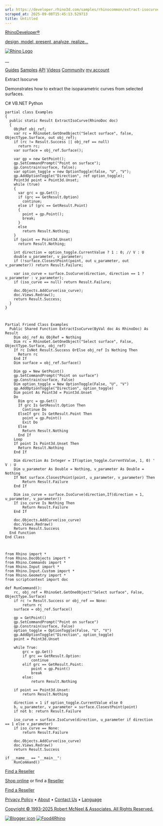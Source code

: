 ```yaml
---
url: https://developer.rhino3d.com/samples/rhinocommon/extract-isocurve/
scraped_at: 2025-09-08T15:45:13.529713
title: Untitled
---
```


[RhinoDeveloper®](/)

[design, model, present, analyze, realize...](/)

[![Rhino Logo](https://developer.rhino3d.com/images/rhinodevlogo.png)](/)

__

[Guides](https://developer.rhino3d.com/guides)
[Samples](https://developer.rhino3d.com/samples)
[API](https://developer.rhino3d.com/api)
[Videos](https://developer.rhino3d.com/videos)
[Community](https://discourse.mcneel.com/c/rhino-developer) [my account
](https://www.rhino3d.com/my-account/ "Manage your account, licenses, and
teams")

Extract Isocurve

Demonstrates how to extract the isoparametric curves from selected surfaces.

C# VB.NET Python

    
    
    partial class Examples
    {
      public static Result ExtractIsoCurve(RhinoDoc doc)
      {
        ObjRef obj_ref;
        var rc = RhinoGet.GetOneObject("Select surface", false, ObjectType.Surface, out obj_ref);
        if (rc != Result.Success || obj_ref == null)
          return rc;
        var surface = obj_ref.Surface();
    
        var gp = new GetPoint();
        gp.SetCommandPrompt("Point on surface");
        gp.Constrain(surface, false);
        var option_toggle = new OptionToggle(false, "U", "V");
        gp.AddOptionToggle("Direction", ref option_toggle);
        Point3d point = Point3d.Unset;
        while (true)
        {
          var grc = gp.Get();
          if (grc == GetResult.Option)
            continue;
          else if (grc == GetResult.Point)
          {
            point = gp.Point();
            break;
          }
          else
            return Result.Nothing;
        }
        if (point == Point3d.Unset)
          return Result.Nothing;
    
        int direction = option_toggle.CurrentValue ? 1 : 0; // V : U
        double u_parameter, v_parameter;
        if (!surface.ClosestPoint(point, out u_parameter, out v_parameter)) return Result.Failure;
    
        var iso_curve = surface.IsoCurve(direction, direction == 1 ? u_parameter : v_parameter);
        if (iso_curve == null) return Result.Failure;
    
        doc.Objects.AddCurve(iso_curve);
        doc.Views.Redraw();
        return Result.Success;
      }
    }
    
    
    
    Partial Friend Class Examples
      Public Shared Function ExtractIsoCurve(ByVal doc As RhinoDoc) As Result
    	Dim obj_ref As ObjRef = Nothing
    	Dim rc = RhinoGet.GetOneObject("Select surface", False, ObjectType.Surface, obj_ref)
    	If rc IsNot Result.Success OrElse obj_ref Is Nothing Then
    	  Return rc
    	End If
    	Dim surface = obj_ref.Surface()
    
    	Dim gp = New GetPoint()
    	gp.SetCommandPrompt("Point on surface")
    	gp.Constrain(surface, False)
    	Dim option_toggle = New OptionToggle(False, "U", "V")
    	gp.AddOptionToggle("Direction", option_toggle)
    	Dim point As Point3d = Point3d.Unset
    	Do
    	  Dim grc = gp.Get()
    	  If grc Is GetResult.Option Then
    		Continue Do
    	  ElseIf grc Is GetResult.Point Then
    		point = gp.Point()
    		Exit Do
    	  Else
    		Return Result.Nothing
    	  End If
    	Loop
    	If point Is Point3d.Unset Then
    	  Return Result.Nothing
    	End If
    
    	Dim direction As Integer = If(option_toggle.CurrentValue, 1, 0) ' V : U
    	Dim u_parameter As Double = Nothing, v_parameter As Double = Nothing
    	If Not surface.ClosestPoint(point, u_parameter, v_parameter) Then
    		Return Result.Failure
    	End If
    
    	Dim iso_curve = surface.IsoCurve(direction,If(direction = 1, u_parameter, v_parameter))
    	If iso_curve Is Nothing Then
    		Return Result.Failure
    	End If
    
    	doc.Objects.AddCurve(iso_curve)
    	doc.Views.Redraw()
    	Return Result.Success
      End Function
    End Class
    
    
    
    from Rhino import *
    from Rhino.DocObjects import *
    from Rhino.Commands import *
    from Rhino.Input import *
    from Rhino.Input.Custom import *
    from Rhino.Geometry import *
    from scriptcontext import doc
    
    def RunCommand():
        rc, obj_ref = RhinoGet.GetOneObject("Select surface", False, ObjectType.Surface)
        if rc != Result.Success or obj_ref == None:
            return rc
        surface = obj_ref.Surface()
    
        gp = GetPoint()
        gp.SetCommandPrompt("Point on surface")
        gp.Constrain(surface, False)
        option_toggle = OptionToggle(False, "U", "V")
        gp.AddOptionToggle("Direction", option_toggle)
        point = Point3d.Unset
    
        while True:
            grc = gp.Get()
            if grc == GetResult.Option:
                continue
            elif grc == GetResult.Point:
                point = gp.Point()
                break
            else:
                return Result.Nothing
    
        if point == Point3d.Unset:
            return Result.Nothing
    
        direction = 1 if option_toggle.CurrentValue else 0
        b, u_parameter, v_parameter = surface.ClosestPoint(point)
        if not b: return Result.Failure
    
        iso_curve = surface.IsoCurve(direction, u_parameter if direction == 1 else v_parameter)
        if iso_curve == None:
            return Result.Failure
    
        doc.Objects.AddCurve(iso_curve)
        doc.Views.Redraw()
        return Result.Success
    
    if __name__ == "__main__":
        RunCommand()
    

  

[Find a Reseller](https://www.rhino3d.com/sales)

[Shop online](https://www.rhino3d.com/store) or find a
[Reseller](https://www.rhino3d.com/sales)

[Find a Reseller](https://www.rhino3d.com/sales)

[Privacy Policy](https://www.rhino3d.com/privacy) •
[About](https://www.rhino3d.com/mcneel/about) • [Contact
Us](https://www.rhino3d.com/mcneel/contact) • [
Language](https://www.rhino3d.com/language "Change to a different region or
language")

[Copyright © 1993-2025 Robert McNeel & Associates. All Rights
Reserved.](https://www.rhino3d.com/mcneel/about)

[](https://www.facebook.com/McNeelRhinoceros/)
[](https://twitter.com/bobmcneel) [](https://www.linkedin.com/groups/75313/)
[](https://www.youtube.com/user/RhinoGuide/videos) [](https://vimeo.com/rhino)
[![Blogger
icon](https://developer.rhino3d.com/images/blogger.svg)](http://blog.rhino3d.com/)
[![Food4Rhino](https://developer.rhino3d.com/images/f4r_icon_01.svg)](https://www.food4rhino.com)


